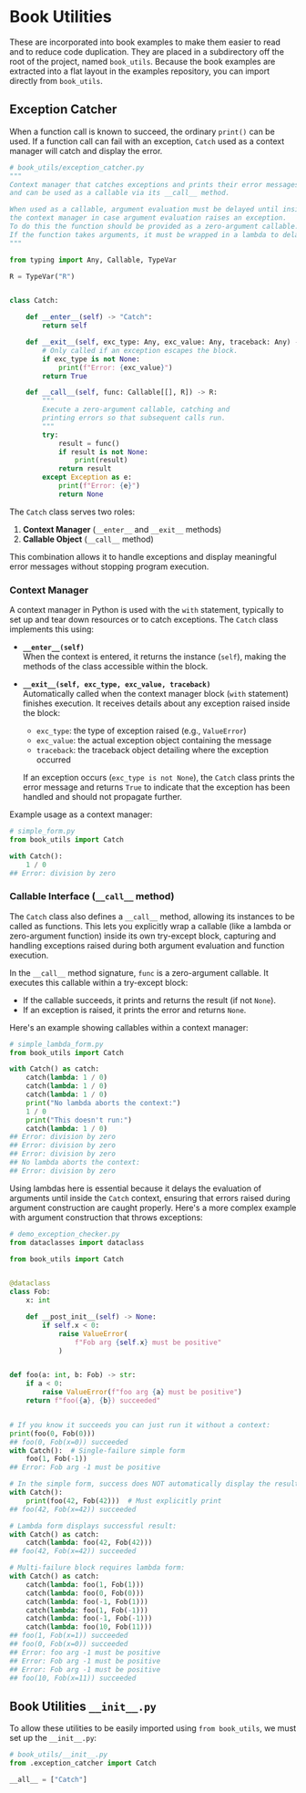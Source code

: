 # Book Utilities

These are incorporated into book examples to make them easier to read and to reduce code duplication.
They are placed in a subdirectory off the root of the project, named `book_utils`.
Because the book examples are extracted into a flat layout in the examples repository, you can import directly from `book_utils`.

## Exception Catcher

When a function call is known to succeed, the ordinary `print()` can be used.
If a function call can fail with an exception, `Catch` used as a context manager will catch and display the error.

```python
# book_utils/exception_catcher.py
"""
Context manager that catches exceptions and prints their error messages,
and can be used as a callable via its __call__ method.

When used as a callable, argument evaluation must be delayed until inside
the context manager in case argument evaluation raises an exception.
To do this the function should be provided as a zero-argument callable.
If the function takes arguments, it must be wrapped in a lambda to delay evaluation.
"""

from typing import Any, Callable, TypeVar

R = TypeVar("R")


class Catch:

    def __enter__(self) -> "Catch":
        return self

    def __exit__(self, exc_type: Any, exc_value: Any, traceback: Any) -> bool:
        # Only called if an exception escapes the block.
        if exc_type is not None:
            print(f"Error: {exc_value}")
        return True

    def __call__(self, func: Callable[[], R]) -> R:
        """
        Execute a zero-argument callable, catching and
        printing errors so that subsequent calls run.
        """
        try:
            result = func()
            if result is not None:
                print(result)
            return result
        except Exception as e:
            print(f"Error: {e}")
            return None
```

The `Catch` class serves two roles:

1. **Context Manager** (`__enter__` and `__exit__` methods)
2. **Callable Object** (`__call__` method)

This combination allows it to handle exceptions and display meaningful error messages without stopping program execution.

### Context Manager

A context manager in Python is used with the `with` statement, typically to set up and tear down resources or to catch exceptions.
The `Catch` class implements this using:

- **`__enter__(self)`**\
  When the context is entered, it returns the instance (`self`), making the methods of the class accessible within the block.

- **`__exit__(self, exc_type, exc_value, traceback)`**\
  Automatically called when the context manager block (`with` statement) finishes execution.
  It receives details about any exception raised inside the block:

  - `exc_type`: the type of exception raised (e.g., `ValueError`)
  - `exc_value`: the actual exception object containing the message
  - `traceback`: the traceback object detailing where the exception occurred

  If an exception occurs (`exc_type is not None`), the `Catch` class prints the error message and returns `True` to indicate that the exception has been handled and should not propagate further.

Example usage as a context manager:

```python
# simple_form.py
from book_utils import Catch

with Catch():
    1 / 0
## Error: division by zero
```

### Callable Interface (`__call__` method)

The `Catch` class also defines a `__call__` method, allowing its instances to be called as functions.
This lets you explicitly wrap a callable (like a lambda or zero-argument function) inside its own try-except block, capturing and handling exceptions raised during both argument evaluation and function execution.

In the `__call__` method signature, `func` is a zero-argument callable.
It executes this callable within a try-except block:

- If the callable succeeds, it prints and returns the result (if not `None`).
- If an exception is raised, it prints the error and returns `None`.

Here's an example showing callables within a context manager:

```python
# simple_lambda_form.py
from book_utils import Catch

with Catch() as catch:
    catch(lambda: 1 / 0)
    catch(lambda: 1 / 0)
    catch(lambda: 1 / 0)
    print("No lambda aborts the context:")
    1 / 0
    print("This doesn't run:")
    catch(lambda: 1 / 0)
## Error: division by zero
## Error: division by zero
## Error: division by zero
## No lambda aborts the context:
## Error: division by zero
```

Using lambdas here is essential because it delays the evaluation of arguments until inside the `Catch` context, ensuring that errors raised during argument construction are caught properly.
Here's a more complex example with argument construction that throws exceptions:

```python
# demo_exception_checker.py
from dataclasses import dataclass

from book_utils import Catch


@dataclass
class Fob:
    x: int

    def __post_init__(self) -> None:
        if self.x < 0:
            raise ValueError(
                f"Fob arg {self.x} must be positive"
            )


def foo(a: int, b: Fob) -> str:
    if a < 0:
        raise ValueError(f"foo arg {a} must be positive")
    return f"foo({a}, {b}) succeeded"


# If you know it succeeds you can just run it without a context:
print(foo(0, Fob(0)))
## foo(0, Fob(x=0)) succeeded
with Catch():  # Single-failure simple form
    foo(1, Fob(-1))
## Error: Fob arg -1 must be positive

# In the simple form, success does NOT automatically display the result:
with Catch():
    print(foo(42, Fob(42)))  # Must explicitly print
## foo(42, Fob(x=42)) succeeded

# Lambda form displays successful result:
with Catch() as catch:  
    catch(lambda: foo(42, Fob(42)))
## foo(42, Fob(x=42)) succeeded

# Multi-failure block requires lambda form:
with Catch() as catch:
    catch(lambda: foo(1, Fob(1)))
    catch(lambda: foo(0, Fob(0)))
    catch(lambda: foo(-1, Fob(1)))
    catch(lambda: foo(1, Fob(-1)))
    catch(lambda: foo(-1, Fob(-1)))
    catch(lambda: foo(10, Fob(11)))
## foo(1, Fob(x=1)) succeeded
## foo(0, Fob(x=0)) succeeded
## Error: foo arg -1 must be positive
## Error: Fob arg -1 must be positive
## Error: Fob arg -1 must be positive
## foo(10, Fob(x=11)) succeeded
```

## Book Utilities `__init__.py`

To allow these utilities to be easily imported using `from book_utils`, we must set up the `__init__.py`:

```python
# book_utils/__init__.py
from .exception_catcher import Catch

__all__ = ["Catch"]
```
